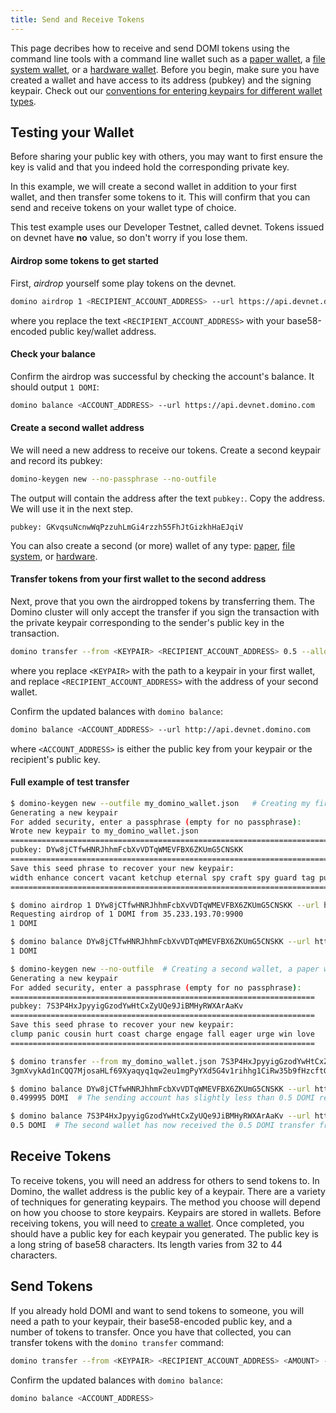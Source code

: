 ```yaml
---
title: Send and Receive Tokens
---
```


This page decribes how to receive and send DOMI tokens using the command line
tools with a command line wallet such as a [paper wallet](../wallet-guide/paper-wallet.md),
a [file system wallet](../wallet-guide/file-system-wallet.md), or a
[hardware wallet](../wallet-guide/hardware-wallets.md). Before you begin, make sure
you have created a wallet and have access to its address (pubkey) and the
signing keypair. Check out our
[conventions for entering keypairs for different wallet types](../cli/conventions.md#keypair-conventions).

## Testing your Wallet

Before sharing your public key with others, you may want to first ensure the
key is valid and that you indeed hold the corresponding private key.

In this example, we will create a second wallet in addition to your first wallet,
and then transfer some tokens to it. This will confirm that you can send and
receive tokens on your wallet type of choice.

This test example uses our Developer Testnet, called devnet. Tokens issued
on devnet have **no** value, so don't worry if you lose them.

#### Airdrop some tokens to get started

First, _airdrop_ yourself some play tokens on the devnet.

```bash
domino airdrop 1 <RECIPIENT_ACCOUNT_ADDRESS> --url https://api.devnet.domino.com
```

where you replace the text `<RECIPIENT_ACCOUNT_ADDRESS>` with your base58-encoded
public key/wallet address.

#### Check your balance

Confirm the airdrop was successful by checking the account's balance.
It should output `1 DOMI`:

```bash
domino balance <ACCOUNT_ADDRESS> --url https://api.devnet.domino.com
```

#### Create a second wallet address

We will need a new address to receive our tokens. Create a second
keypair and record its pubkey:

```bash
domino-keygen new --no-passphrase --no-outfile
```

The output will contain the address after the text `pubkey:`. Copy the
address. We will use it in the next step.

```text
pubkey: GKvqsuNcnwWqPzzuhLmGi4rzzh55FhJtGizkhHaEJqiV
```

You can also create a second (or more) wallet of any type:
[paper](../wallet-guide/paper-wallet#creating-multiple-paper-wallet-addresses),
[file system](../wallet-guide/file-system-wallet.md#creating-multiple-file-system-wallet-addresses),
or [hardware](../wallet-guide/hardware-wallets.md#multiple-addresses-on-a-single-hardware-wallet).

#### Transfer tokens from your first wallet to the second address

Next, prove that you own the airdropped tokens by transferring them.
The Domino cluster will only accept the transfer if you sign the transaction
with the private keypair corresponding to the sender's public key in the
transaction.

```bash
domino transfer --from <KEYPAIR> <RECIPIENT_ACCOUNT_ADDRESS> 0.5 --allow-unfunded-recipient --url https://api.devnet.domino.com --fee-payer <KEYPAIR>
```

where you replace `<KEYPAIR>` with the path to a keypair in your first wallet,
and replace `<RECIPIENT_ACCOUNT_ADDRESS>` with the address of your second
wallet.

Confirm the updated balances with `domino balance`:

```bash
domino balance <ACCOUNT_ADDRESS> --url http://api.devnet.domino.com
```

where `<ACCOUNT_ADDRESS>` is either the public key from your keypair or the
recipient's public key.

#### Full example of test transfer

```bash
$ domino-keygen new --outfile my_domino_wallet.json   # Creating my first wallet, a file system wallet
Generating a new keypair
For added security, enter a passphrase (empty for no passphrase):
Wrote new keypair to my_domino_wallet.json
==========================================================================
pubkey: DYw8jCTfwHNRJhhmFcbXvVDTqWMEVFBX6ZKUmG5CNSKK                          # Here is the address of the first wallet
==========================================================================
Save this seed phrase to recover your new keypair:
width enhance concert vacant ketchup eternal spy craft spy guard tag punch    # If this was a real wallet, never share these words on the internet like this!
==========================================================================

$ domino airdrop 1 DYw8jCTfwHNRJhhmFcbXvVDTqWMEVFBX6ZKUmG5CNSKK --url https://api.devnet.domino.com  # Airdropping 1 DOMI to my wallet's address/pubkey
Requesting airdrop of 1 DOMI from 35.233.193.70:9900
1 DOMI

$ domino balance DYw8jCTfwHNRJhhmFcbXvVDTqWMEVFBX6ZKUmG5CNSKK --url https://api.devnet.domino.com # Check the address's balance
1 DOMI

$ domino-keygen new --no-outfile  # Creating a second wallet, a paper wallet
Generating a new keypair
For added security, enter a passphrase (empty for no passphrase):
====================================================================
pubkey: 7S3P4HxJpyyigGzodYwHtCxZyUQe9JiBMHyRWXArAaKv                   # Here is the address of the second, paper, wallet.
====================================================================
Save this seed phrase to recover your new keypair:
clump panic cousin hurt coast charge engage fall eager urge win love   # If this was a real wallet, never share these words on the internet like this!
====================================================================

$ domino transfer --from my_domino_wallet.json 7S3P4HxJpyyigGzodYwHtCxZyUQe9JiBMHyRWXArAaKv 0.5 --allow-unfunded-recipient --url https://api.devnet.domino.com --fee-payer my_domino_wallet.json  # Transferring tokens to the public address of the paper wallet
3gmXvykAd1nCQQ7MjosaHLf69Xyaqyq1qw2eu1mgPyYXd5G4v1rihhg1CiRw35b9fHzcftGKKEu4mbUeXY2pEX2z  # This is the transaction signature

$ domino balance DYw8jCTfwHNRJhhmFcbXvVDTqWMEVFBX6ZKUmG5CNSKK --url https://api.devnet.domino.com
0.499995 DOMI  # The sending account has slightly less than 0.5 DOMI remaining due to the 0.000005 DOMI transaction fee payment

$ domino balance 7S3P4HxJpyyigGzodYwHtCxZyUQe9JiBMHyRWXArAaKv --url https://api.devnet.domino.com
0.5 DOMI  # The second wallet has now received the 0.5 DOMI transfer from the first wallet

```

## Receive Tokens

To receive tokens, you will need an address for others to send tokens to. In
Domino, the wallet address is the public key of a keypair. There are a variety
of techniques for generating keypairs. The method you choose will depend on how
you choose to store keypairs. Keypairs are stored in wallets. Before receiving
tokens, you will need to [create a wallet](../wallet-guide/cli.md).
Once completed, you should have a public key
for each keypair you generated. The public key is a long string of base58
characters. Its length varies from 32 to 44 characters.

## Send Tokens

If you already hold DOMI and want to send tokens to someone, you will need
a path to your keypair, their base58-encoded public key, and a number of
tokens to transfer. Once you have that collected, you can transfer tokens
with the `domino transfer` command:

```bash
domino transfer --from <KEYPAIR> <RECIPIENT_ACCOUNT_ADDRESS> <AMOUNT> --fee-payer <KEYPAIR>
```

Confirm the updated balances with `domino balance`:

```bash
domino balance <ACCOUNT_ADDRESS>
```
